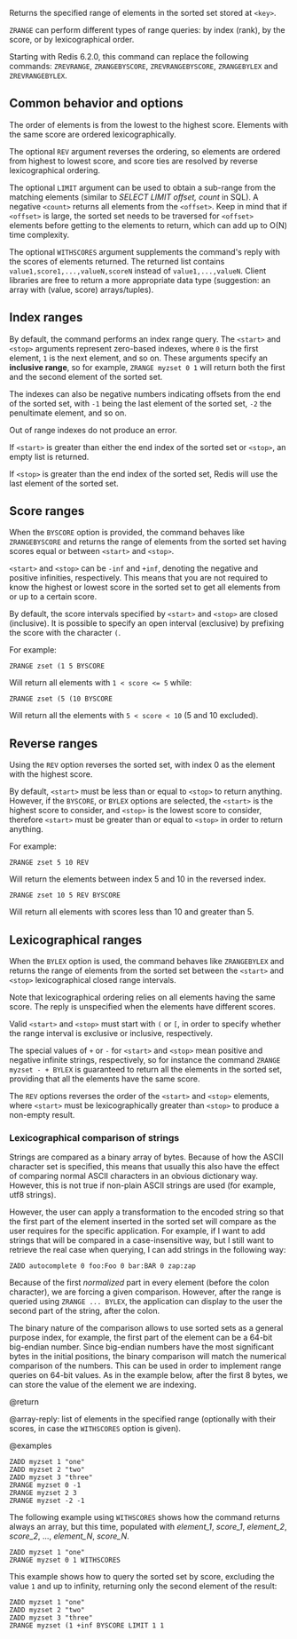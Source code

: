 Returns the specified range of elements in the sorted set stored at `<key>`.

`ZRANGE` can perform different types of range queries: by index (rank), by the score, or by lexicographical order.

Starting with Redis 6.2.0, this command can replace the following commands: `ZREVRANGE`, `ZRANGEBYSCORE`, `ZREVRANGEBYSCORE`, `ZRANGEBYLEX` and `ZREVRANGEBYLEX`.

## Common behavior and options

The order of elements is from the lowest to the highest score. Elements with the same score are ordered lexicographically.

The optional `REV` argument reverses the ordering, so elements are ordered from highest to lowest score, and score ties are resolved by reverse lexicographical ordering.

The optional `LIMIT` argument can be used to obtain a sub-range from the matching elements (similar to _SELECT LIMIT offset, count_ in SQL).
A negative `<count>` returns all elements from the `<offset>`. Keep in mind that if `<offset>` is large, the sorted set needs to be traversed for `<offset>` elements before getting to the elements to return, which can add up to O(N) time complexity.

The optional `WITHSCORES` argument supplements the command's reply with the scores of elements returned. The returned list contains `value1,score1,...,valueN,scoreN` instead of `value1,...,valueN`. Client libraries are free to return a more appropriate data type (suggestion: an array with (value, score) arrays/tuples).

## Index ranges

By default, the command performs an index range query. The `<start>` and `<stop>` arguments represent zero-based indexes, where `0` is the first element, `1` is the next element, and so on. These arguments specify an **inclusive range**, so for example, `ZRANGE myzset 0 1` will return both the first and the second element of the sorted set.

The indexes can also be negative numbers indicating offsets from the end of the sorted set, with `-1` being the last element of the sorted set, `-2` the penultimate element, and so on.

Out of range indexes do not produce an error.

If `<start>` is greater than either the end index of the sorted set or `<stop>`, an empty list is returned.

If `<stop>` is greater than the end index of the sorted set, Redis will use the last element of the sorted set.

## Score ranges

When the `BYSCORE` option is provided, the command behaves like `ZRANGEBYSCORE` and returns the range of elements from the sorted set having scores equal or between `<start>` and `<stop>`.

`<start>` and `<stop>` can be `-inf` and `+inf`, denoting the negative and positive infinities, respectively. This means that you are not required to know the highest or lowest score in the sorted set to get all elements from or up to a certain score.

By default, the score intervals specified by `<start>` and `<stop>` are closed (inclusive).
It is possible to specify an open interval (exclusive) by prefixing the score
with the character `(`.

For example:

```
ZRANGE zset (1 5 BYSCORE
```

Will return all elements with `1 < score <= 5` while:

```
ZRANGE zset (5 (10 BYSCORE
```

Will return all the elements with `5 < score < 10` (5 and 10 excluded).

## Reverse ranges

Using the `REV` option reverses the sorted set, with index 0 as the element with the highest score.

By default, `<start>` must be less than or equal to `<stop>` to return anything.
However, if the `BYSCORE`, or `BYLEX` options are selected, the `<start>` is the highest score to consider, and `<stop>` is the lowest score to consider, therefore `<start>` must be greater than or equal to `<stop>` in order to return anything.

For example:

```
ZRANGE zset 5 10 REV
```

Will return the elements between index 5 and 10 in the reversed index.

```
ZRANGE zset 10 5 REV BYSCORE
```

Will return all elements with scores less than 10 and greater than 5.

## Lexicographical ranges

When the `BYLEX` option is used, the command behaves like `ZRANGEBYLEX` and returns the range of elements from the sorted set between the `<start>` and `<stop>` lexicographical closed range intervals.

Note that lexicographical ordering relies on all elements having the same score. The reply is unspecified when the elements have different scores.

Valid `<start>` and `<stop>` must start with `(` or `[`, in order to specify
whether the range interval is exclusive or inclusive, respectively.

The special values of `+` or `-` for `<start>` and `<stop>` mean positive and negative infinite strings, respectively, so for instance the command `ZRANGE myzset - + BYLEX` is guaranteed to return all the elements in the sorted set, providing that all the elements have the same score.

The `REV` options reverses the order of the `<start>` and `<stop>` elements, where `<start>` must be lexicographically greater than `<stop>` to produce a non-empty result.

### Lexicographical comparison of strings

Strings are compared as a binary array of bytes. Because of how the ASCII character set is specified, this means that usually this also have the effect of comparing normal ASCII characters in an obvious dictionary way. However, this is not true if non-plain ASCII strings are used (for example, utf8 strings).

However, the user can apply a transformation to the encoded string so that the first part of the element inserted in the sorted set will compare as the user requires for the specific application. For example, if I want to
add strings that will be compared in a case-insensitive way, but I still
want to retrieve the real case when querying, I can add strings in the
following way:

    ZADD autocomplete 0 foo:Foo 0 bar:BAR 0 zap:zap

Because of the first *normalized* part in every element (before the colon character), we are forcing a given comparison. However, after the range is queried using `ZRANGE ... BYLEX`, the application can display to the user the second part of the string, after the colon.

The binary nature of the comparison allows to use sorted sets as a general purpose index, for example, the first part of the element can be a 64-bit big-endian number. Since big-endian numbers have the most significant bytes in the initial positions, the binary comparison will match the numerical comparison of the numbers. This can be used in order to implement range queries on 64-bit values. As in the example below, after the first 8 bytes, we can store the value of the element we are indexing.

@return

@array-reply: list of elements in the specified range (optionally with
their scores, in case the `WITHSCORES` option is given).

@examples

```cli
ZADD myzset 1 "one"
ZADD myzset 2 "two"
ZADD myzset 3 "three"
ZRANGE myzset 0 -1
ZRANGE myzset 2 3
ZRANGE myzset -2 -1
```

The following example using `WITHSCORES` shows how the command returns always an array, but this time, populated with *element_1*, *score_1*, *element_2*, *score_2*, ..., *element_N*, *score_N*.

```cli
ZADD myzset 1 "one"
ZRANGE myzset 0 1 WITHSCORES
```

This example shows how to query the sorted set by score, excluding the value `1` and up to infinity, returning only the second element of the result:

```cli
ZADD myzset 1 "one"
ZADD myzset 2 "two"
ZADD myzset 3 "three"
ZRANGE myzset (1 +inf BYSCORE LIMIT 1 1
```
